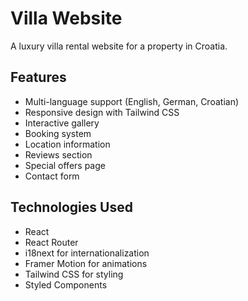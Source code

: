 # Villa Website

A luxury villa rental website for a property in Croatia.

## Features

- Multi-language support (English, German, Croatian)
- Responsive design with Tailwind CSS
- Interactive gallery
- Booking system
- Location information
- Reviews section
- Special offers page
- Contact form

## Technologies Used

- React
- React Router
- i18next for internationalization
- Framer Motion for animations
- Tailwind CSS for styling
- Styled Components
